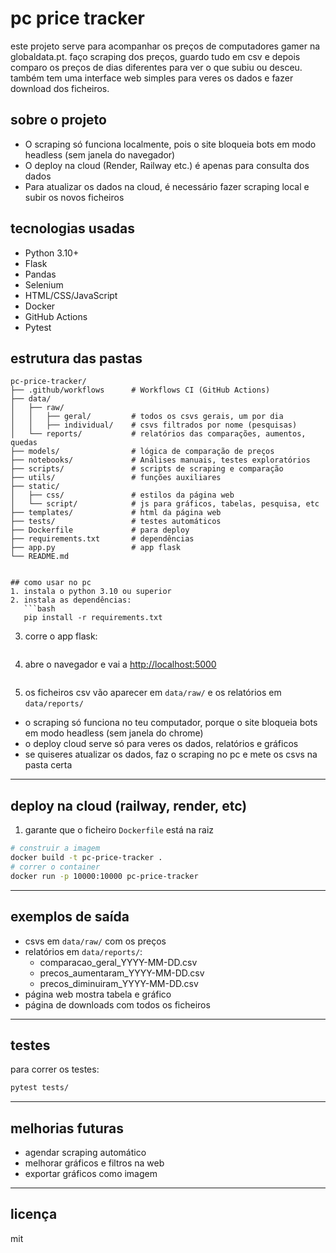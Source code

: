 # pc price tracker

este projeto serve para acompanhar os preços de computadores gamer na globaldata.pt. faço scraping dos preços, guardo tudo em csv e depois comparo os preços de dias diferentes para ver o que subiu ou desceu. também tem uma interface web simples para veres os dados e fazer download dos ficheiros.

## sobre o projeto

- O scraping só funciona localmente, pois o site bloqueia bots em modo headless (sem janela do navegador)
- O deploy na cloud (Render, Railway etc.) é apenas para consulta dos dados
- Para atualizar os dados na cloud, é necessário fazer scraping local e subir os novos ficheiros

## tecnologias usadas
- Python 3.10+
- Flask
- Pandas
- Selenium
- HTML/CSS/JavaScript
- Docker
- GitHub Actions
- Pytest

## estrutura das pastas
```
pc-price-tracker/
├── .github/workflows      # Workflows CI (GitHub Actions)
├── data/
│   ├── raw/
│   │   ├── geral/         # todos os csvs gerais, um por dia
│   │   ├── individual/    # csvs filtrados por nome (pesquisas)
│   └── reports/           # relatórios das comparações, aumentos, quedas
├── models/                # lógica de comparação de preços
├── notebooks/             # Análises manuais, testes exploratórios
├── scripts/               # scripts de scraping e comparação
├── utils/                 # funções auxiliares
├── static/
│   ├── css/               # estilos da página web
│   └── script/            # js para gráficos, tabelas, pesquisa, etc
├── templates/             # html da página web
├── tests/                 # testes automáticos
├── Dockerfile             # para deploy
├── requirements.txt       # dependências
├── app.py                 # app flask
└── README.md              


## como usar no pc
1. instala o python 3.10 ou superior
2. instala as dependências:
   ```bash
   pip install -r requirements.txt
   ```
3. corre o app flask:
   ```bash
   ```
4. abre o navegador e vai a [http://localhost:5000](http://localhost:5000)
   ```bash
   ```
2. os ficheiros csv vão aparecer em `data/raw/` e os relatórios em `data/reports/`
- o scraping só funciona no teu computador, porque o site bloqueia bots em modo headless (sem janela do chrome)
- o deploy cloud serve só para veres os dados, relatórios e gráficos
- se quiseres atualizar os dados, faz o scraping no pc e mete os csvs na pasta certa
---
## deploy na cloud (railway, render, etc)
1. garante que o ficheiro `Dockerfile` está na raiz

```bash
# construir a imagem
docker build -t pc-price-tracker .
# correr o container
docker run -p 10000:10000 pc-price-tracker
```

---

## exemplos de saída
- csvs em `data/raw/` com os preços
- relatórios em `data/reports/`:
  - comparacao_geral_YYYY-MM-DD.csv
  - precos_aumentaram_YYYY-MM-DD.csv
  - precos_diminuiram_YYYY-MM-DD.csv
- página web mostra tabela e gráfico
- página de downloads com todos os ficheiros

---

## testes
para correr os testes:
```bash
pytest tests/
```

---

## melhorias futuras
- agendar scraping automático
- melhorar gráficos e filtros na web
- exportar gráficos como imagem

---

## licença
mit
